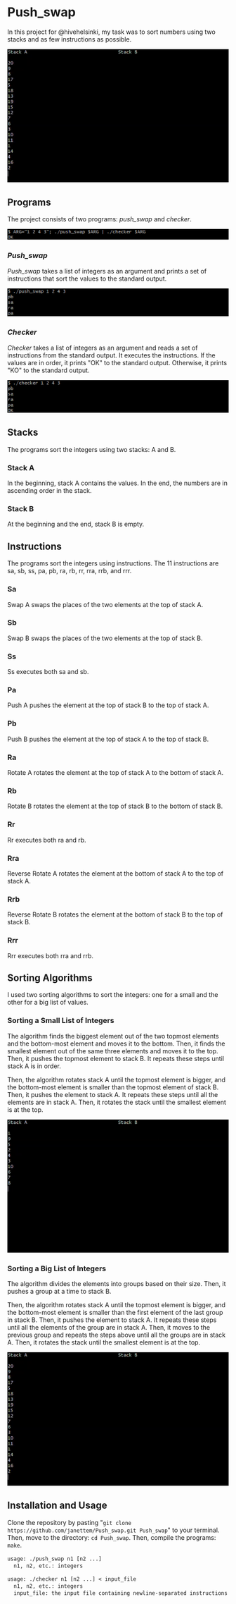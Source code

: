# Push_swap
In this project for @hivehelsinki, my task was to sort numbers using two stacks and as few instructions as possible.

![Push_swap](sort-many-nbrs.gif)

## Programs
The project consists of two programs: *push_swap* and *checker*.

![Programs](programs.png)

### *Push_swap*
*Push_swap* takes a list of integers as an argument and prints a set of instructions that sort the values to the standard output.

![Push_swap](push_swap.png)

### *Checker*
*Checker* takes a list of integers as an argument and reads a set of instructions from the standard output. It executes the instructions. If the values are in order, it prints "OK" to the standard output. Otherwise, it prints "KO" to the standard output.

![Checker](checker.png)

## Stacks
The programs sort the integers using two stacks: A and B.

### Stack A
In the beginning, stack A contains the values. In the end, the numbers are in ascending order in the stack.

### Stack B
At the beginning and the end, stack B is empty.

## Instructions
The programs sort the integers using instructions. The 11 instructions are sa, sb, ss, pa, pb, ra, rb, rr, rra, rrb, and rrr.

### Sa
Swap A swaps the places of the two elements at the top of stack A.

### Sb
Swap B swaps the places of the two elements at the top of stack B.

### Ss
Ss executes both sa and sb.

### Pa
Push A pushes the element at the top of stack B to the top of stack A.

### Pb
Push B pushes the element at the top of stack A to the top of stack B.

### Ra
Rotate A rotates the element at the top of stack A to the bottom of stack A.

### Rb
Rotate B rotates the element at the top of stack B to the bottom of stack B.

### Rr
Rr executes both ra and rb.

### Rra
Reverse Rotate A rotates the element at the bottom of stack A to the top of stack A.

### Rrb
Reverse Rotate B rotates the element at the bottom of stack B to the top of stack B.

### Rrr
Rrr executes both rra and rrb.

## Sorting Algorithms
I used two sorting algorithms to sort the integers: one for a small and the other for a big list of values.

### Sorting a Small List of Integers
The algorithm finds the biggest element out of the two topmost elements and the bottom-most element and moves it to the bottom. Then, it finds the smallest element out of the same three elements and moves it to the top. Then, it pushes the topmost element to stack B. It repeats these steps until stack A is in order.

Then, the algorithm rotates stack A until the topmost element is bigger, and the bottom-most element is smaller than the topmost element of stack B. Then, it pushes the element to stack A. It repeats these steps until all the elements are in stack A. Then, it rotates the stack until the smallest element is at the top.

![Sorting a Small List of Integers](sort-few-nbrs.gif)

### Sorting a Big List of Integers
The algorithm divides the elements into groups based on their size. Then, it pushes a group at a time to stack B.

Then, the algorithm rotates stack A until the topmost element is bigger, and the bottom-most element is smaller than the first element of the last group in stack B. Then, it pushes the element to stack A. It repeats these steps until all the elements of the group are in stack A. Then, it moves to the previous group and repeats the steps above until all the groups are in stack A. Then, it rotates the stack until the smallest element is at the top.

![Sorting a Big List of Integers](sort-many-nbrs.gif)

## Installation and Usage
Clone the repository by pasting "`git clone https://github.com/janettem/Push_swap.git Push_swap`" to your terminal. Then, move to the directory: `cd Push_swap`. Then, compile the programs: `make`.

```
usage: ./push_swap n1 [n2 ...]
  n1, n2, etc.: integers
```

```
usage: ./checker n1 [n2 ...] < input_file
  n1, n2, etc.: integers
  input_file: the input file containing newline-separated instructions
````
